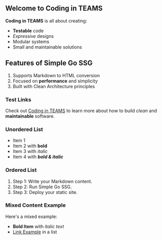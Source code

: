## Welcome to Coding in TEAMS

**Coding in TEAMS** is all about creating:

-   **Testable** code
-   _Expressive_ designs
-   Modular systems
-   Small and maintainable solutions

## Features of Simple Go SSG

1. Supports Markdown to HTML conversion
2. Focused on **performance** and simplicity
3. Built with Clean Architecture principles

### Test Links

Check out [Coding in TEAMS](https://www.codinginteams.com) to learn more about how to build _clean_ and **maintainable** software.

### Unordered List

-   Item 1
-   Item 2 with **bold**
-   Item 3 with _italic_
-   Item 4 with **_bold & italic_**

### Ordered List

1. Step 1: Write your Markdown content.
2. Step 2: Run Simple Go SSG.
3. Step 3: Deploy your static site.

### Mixed Content Example

Here's a mixed example:

-   **Bold Item** with _italic text_
-   [Link Example](https://example.com) in a list
